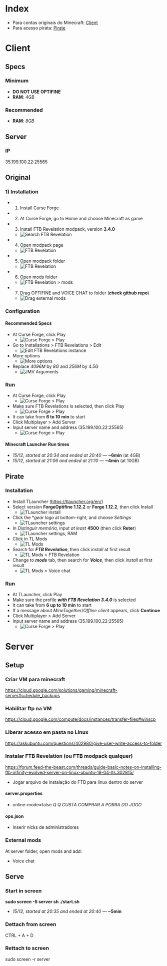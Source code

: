 # Index
- Para contas originais do Minecraft: [Client](https://github.com/dsalexan/ftb-server#client)
- Para acesso pirata: [Pirate](https://github.com/dsalexan/ftb-server#pirate)

# Client

## Specs

### Minimum
- **DO NOT USE OPTIFINE**
- **RAM**: *4GB*

### Recommended
- **RAM**: *8GB*

## Server

### IP
35.199.100.22:25565

## Original

### 1) Installation
- 1) Install Curse Forge
- 2) At Curse Forge, go to Home and choose Minecraft as game
- 3) Install FTB Revelation modpack, version **3.4.0**
  - ![Search FTB Revelation](assets/curseforge-ftb-search.png)
- 4) Open modpack page
  - ![FTB Revelation](assets/curseforge-ftb-instance.png)
- 5) Open modpack folder
  - ![FTB Revelation](assets/curseforge-ftb-folder.png)
- 6) Open mods folder
  - ![FTB Revelation > mods](assets/curseforge-ftb-folder-mods.png)
- 7) Drag OPTIFINE and VOICE CHAT to folder (**check github repo**)
  - ![Drag external mods](assets/curseforge-ftb-folder-mods-drag.png)

### Configuration

#### Recommended Specs
- At Curse Forge, click Play
  - ![Curse Forge > Play](assets/curseforge-ftb-play.png)
- Go to Installations > FTB Revelations > Edit
  - ![Edit FTB Revelations instance](assets/minecraft-edit.png)
- More options
  - ![More options](assets/minecraft-edit-options.png)
- Replace *4096M* by *8G* and *256M* by *4.5G*
  - ![JMV Arguments](assets/minecraft-edit-options-args.png)

### Run
- At Curse Forge, click Play
  - ![Curse Forge > Play](assets/curseforge-ftb-play.png)
- Make sure FTB Revelations is selected, then click Play
  - ![Curse Forge > Play](assets/minecraft-play.png)
- It can take from **6 to 10 min** to start
- Click Multiplayer > Add Server
- Input server name and address (35.199.100.22:25565)
  - ![Curse Forge > Play](assets/minecraft-multiplayer-server.png)

#### Minecraft Launcher Run times
- *15/12, started at 20:34 and ended at 20:40* — **~6min** (at 4GB)
- *15/12, started at 21:06 and ended at 21:10* — **~4min** (at 10GB)

## Pirate

### Installation
- Install TLauncher (https://tlauncher.org/en/)
- Select version **ForgeOptifine 1.12.2** or **Forge 1.12.2**, then click Install
  - ![TLauncher install](assets/tlauncher-install.png)
- Click the **gear logo* at bottom-right, and choose *Settings*
  - ![TLauncher settings](assets/tlauncher-configuracoes.png)
- In *Distinguir memória*, input *at least* **4500** (then click **Reter**)
  - ![TLauncher settings, RAM](assets/tlauncher-configuracoes-ram.png)
- Click in TL Mods
  - ![TL Mods](assets/tlauncher-mods.png)
- Search for ***FTB Revelation***, then click *install* at first result
  - ![TL Mods > FTB Revelation](assets/tlauncher-mods-search.png)
- Change to ***mods*** tab, then search for ***Voice***, then click *install* at first result
  - ![TL Mods > Voice chat](assets/tlauncher-mods-voice.png)

### Run
- At TLauncher, click Play
- Make sure the profile ***with FTB Revelation 3.4.0*** is selected
- It can take from **6 up to 10 min** to start
- If a message about *MineTogether*/*Offline client* appears, click **Continue**
- Click Multiplayer > Add Server
- Input server name and address (35.199.100.22:25565)
  - ![Curse Forge > Play](assets/minecraft-multiplayer-server.png)

# Server

## Setup

### Criar VM para minecraft
https://cloud.google.com/solutions/gaming/minecraft-server#schedule_backups

### Habilitar ftp na VM
https://cloud.google.com/compute/docs/instances/transfer-files#winscp

### Liberar acesso em pasta no Linux
https://askubuntu.com/questions/402980/give-user-write-access-to-folder

### Instalar FTB Revelation (ou FTB modpack qualquer)
https://forum.feed-the-beast.com/threads/guide-basic-notes-on-installing-ftb-infinity-evolved-server-on-linux-ubuntu-18-04-lts.302815/

- Jogar arquivo de instalação do FTB para linux dentro do server

#### server.properties
- online-mode=false *Q Q CUSTA COMPRAR A PORRA DO JOGO*

#### ops.json
- Inserir nicks de administradores

### External mods
At server folder, open mods and add:
- Voice chat

## Serve

### Start in screen

**sudo screen -S server sh ./start.sh**

- *15/12, started at 20:35 and ended at 20:40* — **~5min**

### Dettach from screen
CTRL + A + D

### Rettach to screen
sudo screen -r server
